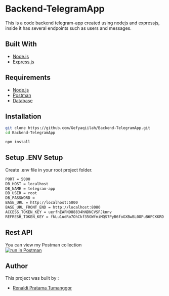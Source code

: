 # Backend-TelegramApp
This is a code backend telegram-app created using nodejs and expressjs, inside it has several endpoints such as users and messages.

## Built With
* [Node.js](https://nodejs.org/en/)
* [Express.js](https://expressjs.com/)

## Requirements
* [Node.js](https://nodejs.org/en/)
* [Postman](https://www.getpostman.com/)
* [Database](coffeeshop.sql)

## Installation
```bash
git clone https://github.com/Gefyaqiilah/Backend-TelegramApp.git
cd Backend-TelegramApp
```
```bash
npm install
```

## Setup .ENV Setup
Create .env file in your root project folder.<br>
```bash
PORT = 5000
DB_HOST = localhost
DB_NAME = telegram-app
DB_USER = root
DB_PASSWORD = 
BASE_URL = http://localhost:5000
BASE_URL_FRONT_END = http://localhost:8080
ACCESS_TOKEN_KEY = uerfhEAFN988834hNDNCVSFJknnv
REFRESH_TOKEN_KEY = fkLu1udRo7OhCkf35GWfmiMQS7PyB6foGXBwBL0OPuB6PCKKRD
```

## Rest API
You can view my Postman collection </br>
[![run in Postman](https://run.pstmn.io/button.svg)](https://www.getpostman.com/collections/2192875accb7d2886d73)

## Author
This project was built by :
* [Renaldi Pratama Tumanggor](https://github.com/renaldipratama97)
